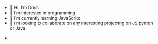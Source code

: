 - 👋 Hi, I’m Driss
- 👀 I’m interested in programming
- 🌱 I’m currently learning JavaScript
- 💞️ I’m looking to collaborate on any interesting projecting on JS,python or Java


<!---
driss7361/driss7361 is a ✨ special ✨ repository because its `README.md` (this file) appears on your GitHub profile.
You can click the Preview link to take a look at your changes.
--->
-
